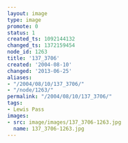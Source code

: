 ```yaml
---
layout: image
type: image
promote: 0
status: 1
created_ts: 1092144132
changed_ts: 1372159454
node_id: 1263
title: '137_3706'
created: '2004-08-10'
changed: '2013-06-25'
aliases:
- "/2004/08/10/137_3706/"
- "/node/1263/"
permalink: "/2004/08/10/137_3706/"
tags:
- Lewis Pass
images:
- src: image/images/137_3706-1263.jpg
  name: 137_3706-1263.jpg
---
```


